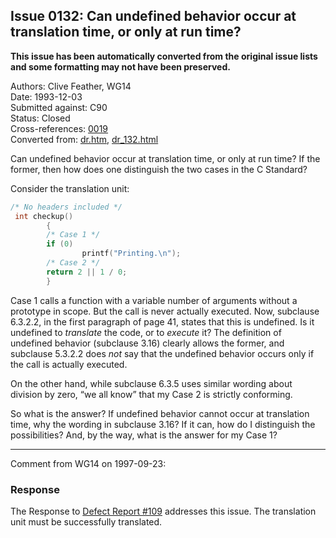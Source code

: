 ## Issue 0132: Can undefined behavior occur at translation time, or only at run time?

**This issue has been automatically converted from the original issue lists and some formatting may not have been preserved.**

Authors: Clive Feather, WG14  
Date: 1993-12-03  
Submitted against: C90  
Status: Closed  
Cross-references: [0019](issue0019.md)  
Converted from: [dr.htm](https://www.open-std.org/jtc1/sc22/wg14/www/docs/dr.htm), [dr_132.html](https://www.open-std.org/jtc1/sc22/wg14/www/docs/dr_132.html)

Can undefined behavior occur at translation time, or only at run time? If the
former, then how does one distinguish the two cases in the C Standard?

Consider the translation unit:

```c
/* No headers included */
 int checkup()
        {
        /* Case 1 */
        if (0)
                printf("Printing.\n");
        /* Case 2 */
        return 2 || 1 / 0;
        }
```

Case 1 calls a function with a variable number of arguments without a prototype
in scope. But the call is never actually executed. Now, subclause 6.3.2.2, in
the first paragraph of page 41, states that this is undefined. Is it undefined
to *translate* the code, or to *execute* it? The definition of undefined
behavior (subclause 3.16) clearly allows the former, and subclause 5.3.2.2 does
*not* say that the undefined behavior occurs only if the call is actually
executed.

On the other hand, while subclause 6.3.5 uses similar wording about division by
zero, “we all know” that my Case 2 is strictly conforming.

So what is the answer? If undefined behavior cannot occur at translation time,
why the wording in subclause 3.16? If it can, how do I distinguish the
possibilities? And, by the way, what is the answer for my Case 1?

---

Comment from WG14 on 1997-09-23:

### Response

The Response to [Defect Report #109](issue0019.md) addresses this issue. The
translation unit must be successfully translated.
